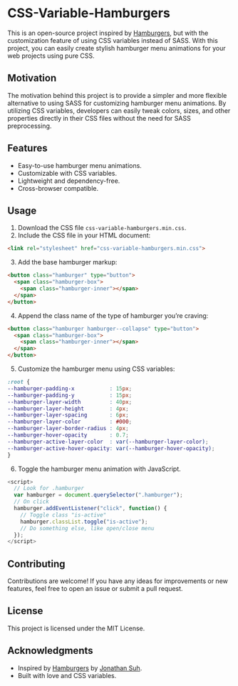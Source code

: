 # CSS-Variable-Hamburgers

This is an open-source project inspired by [Hamburgers](https://github.com/jonsuh/hamburgers), but with the customization feature of using CSS variables instead of SASS. With this project, you can easily create stylish hamburger menu animations for your web projects using pure CSS.

## Motivation

The motivation behind this project is to provide a simpler and more flexible alternative to using SASS for customizing hamburger menu animations. By utilizing CSS variables, developers can easily tweak colors, sizes, and other properties directly in their CSS files without the need for SASS preprocessing.

## Features

- Easy-to-use hamburger menu animations.
- Customizable with CSS variables.
- Lightweight and dependency-free.
- Cross-browser compatible.

## Usage

1. Download the CSS file ```css-variable-hamburgers.min.css```.
2. Include the CSS file in your HTML document:

```html
<link rel="stylesheet" href="css-variable-hamburgers.min.css">
```

3. Add the base hamburger markup:

```html
<button class="hamburger" type="button">
  <span class="hamburger-box">
    <span class="hamburger-inner"></span>
  </span>
</button>  
```

4. Append the class name of the type of hamburger you’re craving:

```html
<button class="hamburger hamburger--collapse" type="button">
  <span class="hamburger-box">
    <span class="hamburger-inner"></span>
  </span>
</button> 
```

5. Customize the hamburger menu using CSS variables:

```css
:root {
--hamburger-padding-x           : 15px;
--hamburger-padding-y           : 15px;
--hamburger-layer-width         : 40px;
--hamburger-layer-height        : 4px;
--hamburger-layer-spacing       : 6px;
--hamburger-layer-color         : #000;
--hamburger-layer-border-radius : 4px;
--hamburger-hover-opacity       : 0.7;
--hamburger-active-layer-color  : var(--hamburger-layer-color);
--hamburger-active-hover-opacity: var(--hamburger-hover-opacity);
}
```

6. Toggle the hamburger menu animation with JavaScript.

```js
<script>
  // Look for .hamburger
  var hamburger = document.querySelector(".hamburger");
  // On click
  hamburger.addEventListener("click", function() {
    // Toggle class "is-active"
    hamburger.classList.toggle("is-active");
    // Do something else, like open/close menu
  });
</script>
```

## Contributing

Contributions are welcome! If you have any ideas for improvements or new features, feel free to open an issue or submit a pull request.

## License

This project is licensed under the MIT License.

## Acknowledgments

- Inspired by [Hamburgers](https://github.com/jonsuh/hamburgers) by [Jonathan Suh](https://github.com/jonsuh).
- Built with love and CSS variables.

